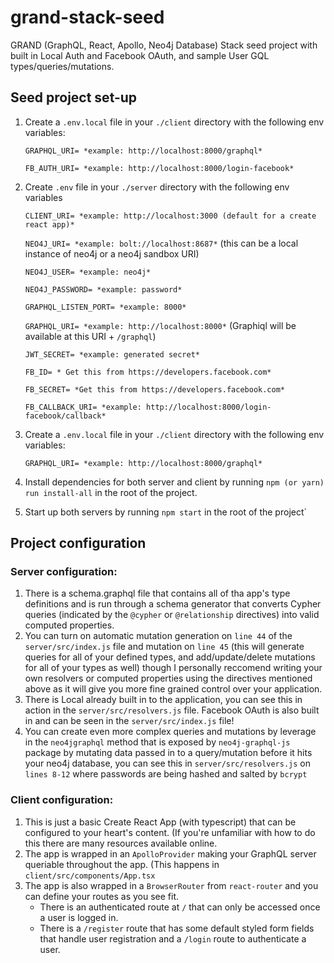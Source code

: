 
# grand-stack-seed
GRAND (GraphQL, React, Apollo, Neo4j Database) Stack seed project with built in Local Auth and Facebook OAuth, and sample User GQL types/queries/mutations.

## Seed project set-up

 

 1. Create a `.env.local` file in your `./client` directory with the following env variables:

    `GRAPHQL_URI= *example: http://localhost:8000/graphql*`
    
    `FB_AUTH_URI= *example: http://localhost:8000/login-facebook*`
 
 
 2. Create `.env` file in your `./server` directory with the following env variables

    `CLIENT_URI= *example: http://localhost:3000 (default for a create react app)*`
    
    `NEO4J_URI= *example: bolt://localhost:8687*` (this can be a local instance of neo4j or a neo4j sandbox URI)
    
    `NEO4J_USER= *example: neo4j*`
    
    `NEO4J_PASSWORD= *example: password*`
    
    `GRAPHQL_LISTEN_PORT= *example: 8000*`
    
    `GRAPHQL_URI= *example: http://localhost:8000*` (Graphiql will be available at this URI + `/graphql`)
    
    `JWT_SECRET= *example: generated secret*`
    
    `FB_ID= * Get this from https://developers.facebook.com*`
    
    `FB_SECRET= *Get this from https://developers.facebook.com*`
    
    `FB_CALLBACK_URI= *example: http://localhost:8000/login-facebook/callback*`
 
 2. Create a `.env.local` file in your `./client` directory with the following env variables:

    `GRAPHQL_URI= *example: http://localhost:8000/graphql*`

2. Install dependencies for both server and client by running `npm (or yarn) run install-all` in the root of the project.
3. Start up both servers by running `npm start` in the root of the project`

## Project configuration

 ### Server configuration:
 

 1. There is a schema.graphql file that contains all of tha app's type definitions and is run through a schema generator that converts Cypher queries (indicated by the `@cypher` or `@relationship` directives) into valid computed properties.
 2. You can turn on automatic mutation generation on `line 44` of the `server/src/index.js` file and mutation on  `line 45` (this will generate queries for all of your defined types, and add/update/delete mutations for all of your types as well) though I personally reccomend writing your own resolvers or computed properties using the directives mentioned above as it will give you more fine grained control over your application.
 3. There is Local already built in to the application, you can see this in action in the `server/src/resolvers.js` file. Facebook OAuth is also built in and can be seen in the `server/src/index.js` file!
 4. You can create even more complex queries and mutations by leverage in the `neo4jgraphql` method that is exposed by `neo4j-graphql-js` package by mutating data passed in to a query/mutation before it hits your neo4j database, you can see this in `server/src/resolvers.js` on `lines 8-12` where passwords are being hashed and salted by `bcrypt`

### Client configuration:

 1. This is just a basic Create React App (with typescript) that can be configured to your heart's content. (If you're unfamiliar with how to do this there are many resources available online.
 2. The app is wrapped in an `ApolloProvider` making your GraphQL server queriable throughout the app. (This happens in `client/src/components/App.tsx`
 3. The app is also wrapped in a `BrowserRouter` from `react-router` and you can define your routes as you see fit.
	 - There is an authenticated route at `/` that can only be accessed once a user is logged in.
	 - There is a `/register` route that has some default styled form fields that handle user registration and a `/login` route to authenticate a user.
